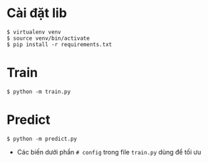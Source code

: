 # Cài đặt lib
```shell script
$ virtualenv venv
$ source venv/bin/activate
$ pip install -r requirements.txt
```
# Train

```shell script
$ python -m train.py
```

# Predict

```shell script
$ python -m predict.py
```

-  Các biến dưới phần `# config` trong file `train.py` dùng để tối ưu 